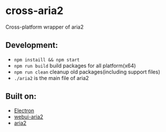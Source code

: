 # cross-aria2
Cross-platform wrapper of aria2

## Development:
- `npm instaill && npm start`
- `npm run build` build packages for all platform(x64)
- `npm run clean` cleanup old packages(including support files)
- `./aria2` is the main file of aria2

## Built on:
- [Electron](http://electron.atom.io/)
- [webui-aria2](https://github.com/ziahamza/webui-aria2)
- [aria2](https://aria2.github.io/)

